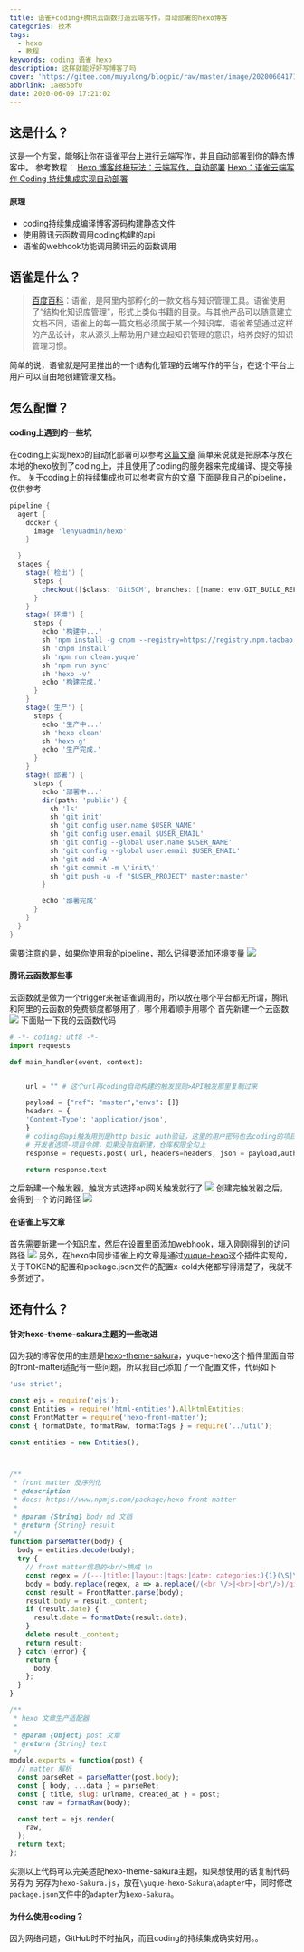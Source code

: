 ```yaml
---
title: 语雀+coding+腾讯云函数打造云端写作，自动部署的hexo博客
categories: 技术
tags:
  - hexo
  - 教程
keywords: coding 语雀 hexo
description: 这样就能好好写博客了吗
cover: 'https://gitee.com/muyulong/blogpic/raw/master/image/20200604171935.png'
abbrlink: 1ae85bf0
date: 2020-06-09 17:21:02
---
```




## 这是什么？
这是一个方案，能够让你在语雀平台上进行云端写作，并且自动部署到你的静态博客中。
参考教程：
[Hexo 博客终极玩法：云端写作，自动部署](https://segmentfault.com/a/1190000017797561)
[Hexo：语雀云端写作 Coding 持续集成实现自动部署](https://www.yuque.com/jideanshichifan/hexo/zy4wle)
#### 原理

- coding持续集成编译博客源码构建静态文件
- 使用腾讯云函数调用coding构建的api
- 语雀的webhook功能调用腾讯云的函数调用
## 语雀是什么？
> [百度百科](https://baike.baidu.com/item/%E8%AF%AD%E9%9B%80/24190957)：语雀，是阿里内部孵化的一款文档与知识管理工具。语雀使用了“结构化知识库管理”，形式上类似书籍的目录。与其他产品可以随意建立文档不同，语雀上的每一篇文档必须属于某一个知识库，语雀希望通过这样的产品设计，来从源头上帮助用户建立起知识管理的意识，培养良好的知识管理习惯。

简单的说，语雀就是阿里推出的一个结构化管理的云端写作的平台，在这个平台上用户可以自由地创建管理文档。
## 怎么配置？
#### coding上遇到的一些坑
在coding上实现hexo的自动化部署可以参考[这篇文章](https://yuxihan.com/20191212.html)
简单来说就是把原本存放在本地的hexo放到了coding上，并且使用了coding的服务器来完成编译、提交等操作。
关于coding上的持续集成也可以参考官方的[文章](https://zhuanlan.zhihu.com/p/55975297)
下面是我自己的pipeline，仅供参考
```groovy
pipeline {
  agent {
    docker {
      image 'lenyuadmin/hexo'
    }

  }
  stages {
    stage('检出') {
      steps {
        checkout([$class: 'GitSCM', branches: [[name: env.GIT_BUILD_REF]], userRemoteConfigs: [[url: env.GIT_REPO_URL, credentialsId: env.CREDENTIALS_ID]]])
      }
    }
    stage('环境') {
      steps {
        echo '构建中...'
		sh 'npm install -g cnpm --registry=https://registry.npm.taobao.org'
        sh 'cnpm install'
		sh 'npm run clean:yuque'
		sh 'npm run sync'
        sh 'hexo -v'
        echo '构建完成.'
      }
    }
    stage('生产') {
      steps {
        echo '生产中...'
        sh 'hexo clean'
        sh 'hexo g'
        echo '生产完成.'
      }
    }
    stage('部署') {
      steps {
        echo '部署中...'
        dir(path: 'public') {
          sh 'ls'
          sh 'git init'
          sh 'git config user.name $USER_NAME'
          sh 'git config user.email $USER_EMAIL'
          sh 'git config --global user.name $USER_NAME'
          sh 'git config --global user.email $USER_EMAIL'
          sh 'git add -A'
          sh 'git commit -m \'init\''
          sh 'git push -u -f "$USER_PROJECT" master:master'
        }

        echo '部署完成'
      }
    }
  }
}
```
需要注意的是，如果你使用我的pipeline，那么记得要添加环境变量
![](https://gitee.com/muyulong/blogpic/raw/master/image/202108200033047.png)

#### 腾讯云函数那些事
云函数就是做为一个trigger来被语雀调用的，所以放在哪个平台都无所谓，腾讯和阿里的云函数的免费额度都够用了，哪个用着顺手用哪个
首先新建一个云函数
![](https://gitee.com/muyulong/blogpic/raw/master/image/202108200033324.png)
下面贴一下我的云函数代码

```python
# -*- coding: utf8 -*-
import requests

def main_handler(event, context):


    url = "" # 这个url再coding自动构建的触发规则>API触发那里复制过来

    payload = {"ref": "master","envs": []}
    headers = {
    'Content-Type': 'application/json',
    }
    # coding的api触发用到是http basic auth验证，这里的用户密码也去coding的项目token拷贝
    # 开发者选项-项目令牌，如果没有就新建，仓库权限全勾上
    response = requests.post( url, headers=headers, json = payload,auth=('你的令牌用户名','令牌密码'))

    return response.text
```
之后新建一个触发器，触发方式选择api网关触发就行了
![](https://gitee.com/muyulong/blogpic/raw/master/image/202108200034151.png)
创建完触发器之后，会得到一个访问路径
![](https://gitee.com/muyulong/blogpic/raw/master/image/202108200034474.png)

#### 在语雀上写文章
首先需要新建一个知识库，然后在设置里面添加webhook，填入刚刚得到的访问路径
![](https://gitee.com/muyulong/blogpic/raw/master/image/202108200034171.png)
另外，在hexo中同步语雀上的文章是通过[yuque-hexo](https://github.com/x-cold/yuque-hexo)这个插件实现的，关于TOKEN的配置和package.json文件的配置x-cold大佬都写得清楚了，我就不多赘述了。
## 还有什么？
#### 针对hexo-theme-sakura主题的一些改进
因为我的博客使用的主题是[hexo-theme-sakura](https://github.com/honjun/hexo-theme-sakura)，yuque-hexo这个插件里面自带的front-matter适配有一些问题，所以我自己添加了一个配置文件，代码如下
```javascript
'use strict';

const ejs = require('ejs');
const Entities = require('html-entities').AllHtmlEntities;
const FrontMatter = require('hexo-front-matter');
const { formatDate, formatRaw, formatTags } = require('../util');

const entities = new Entities();



/**
 * front matter 反序列化
 * @description
 * docs: https://www.npmjs.com/package/hexo-front-matter
 *
 * @param {String} body md 文档
 * @return {String} result
 */
function parseMatter(body) {
  body = entities.decode(body);
  try {
    // front matter信息的<br/>换成 \n
    const regex = /(---|title:|layout:|tags:|date:|categories:){1}(\S|\s)+?---/gi;
    body = body.replace(regex, a => a.replace(/(<br \/>|<br>|<br\/>)/gi, '\n'));
    const result = FrontMatter.parse(body);
    result.body = result._content;
    if (result.date) {
      result.date = formatDate(result.date);
    }
    delete result._content;
    return result;
  } catch (error) {
    return {
      body,
    };
  }
}

/**
 * hexo 文章生产适配器
 *
 * @param {Object} post 文章
 * @return {String} text
 */
module.exports = function(post) {
  // matter 解析
  const parseRet = parseMatter(post.body);
  const { body, ...data } = parseRet;
  const { title, slug: urlname, created_at } = post;
  const raw = formatRaw(body);

  const text = ejs.render(
    raw,
  );
  return text;
};
```
实测以上代码可以完美适配hexo-theme-sakura主题，如果想使用的话复制代码另存为
另存为`hexo-Sakura.js`，放在`\yuque-hexo-Sakura\adapter`中，同时修改`package.json`文件中的`adapter`为`hexo-Sakura`。
#### 为什么使用coding？
因为网络问题，GitHub时不时抽风，而且coding的持续集成确实好用。。

